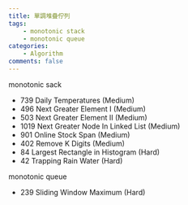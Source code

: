 ```yaml
---
title: 單調堆疊佇列
tags:  
    - monotonic stack
    - monotonic queue
categories: 
    - Algorithm
comments: false
---
```



monotonic sack

- 739 Daily Temperatures (Medium)
- 496 Next Greater Element I (Medium)
- 503 Next Greater Element II (Medium)
- 1019 Next Greater Node In Linked List (Medium)
- 901 Online Stock Span (Medium)
- 402 Remove K Digits (Medium)
- 84 Largest Rectangle in Histogram (Hard)
- 42 Trapping Rain Water (Hard)


monotonic queue
- 239 Sliding Window Maximum (Hard)
